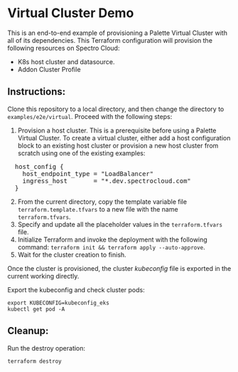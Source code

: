 # Virtual Cluster Demo

This is an end-to-end example of provisioning a Palette Virtual Cluster with all of its dependencies. This Terraform configuration will provision the following resources on Spectro Cloud:
- K8s host cluster and datasource.
- Addon Cluster Profile

## Instructions:

Clone this repository to a local directory, and then change the directory to `examples/e2e/virtual`. Proceed with the following steps:
1. Provision a host cluster. This is a prerequisite before using a Palette Virtual Cluster. 
To create a virtual cluster, either add a host configuration block to an existing host cluster or provision a new host cluster from scratch using one of the existing examples:
<pre>
  host_config {
    host_endpoint_type = "LoadBalancer" 
    ingress_host       = "*.dev.spectrocloud.com"
  }
</pre>
2. From the current directory, copy the template variable file `terraform.template.tfvars` to a new file with the name `terraform.tfvars`.
3. Specify and update all the placeholder values in the `terraform.tfvars` file.
4. Initialize Terraform and invoke the deployment with the following command: `terraform init && terraform apply --auto-approve`.
5. Wait for the cluster creation to finish.

Once the cluster is provisioned, the cluster _kubeconfig_ file is exported in the current working directly.

Export the kubeconfig and check cluster pods:

```shell
export KUBECONFIG=kubeconfig_eks
kubectl get pod -A
```

## Cleanup:

Run the destroy operation:

```shell
terraform destroy
```
